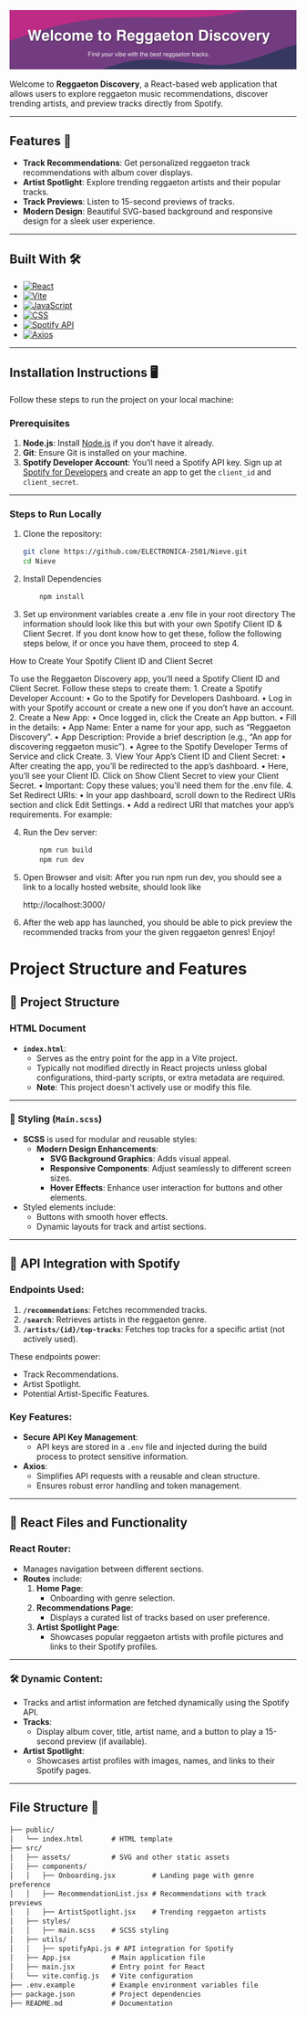 ![Welcome](images/Welcome.png)

Welcome to **Reggaeton Discovery**, a React-based web application that allows users to explore reggaeton music recommendations, discover trending artists, and preview tracks directly from Spotify.

---

## Features 🌟

- **Track Recommendations**: Get personalized reggaeton track recommendations with album cover displays.
- **Artist Spotlight**: Explore trending reggaeton artists and their popular tracks.
- **Track Previews**: Listen to 15-second previews of tracks.
- **Modern Design**: Beautiful SVG-based background and responsive design for a sleek user experience.

---

## Built With 🛠️

- [![React][React.js]][React-url]
- [![Vite][Vite-shield]][Vite-url]
- [![JavaScript][JavaScript-shield]][JavaScript-url]
- [![CSS][CSS-shield]][CSS-url]
- [![Spotify API][Spotify-shield]][Spotify-url]
- [![Axios][Axios-shield]][Axios-url]

---

## Installation Instructions 🖥️

Follow these steps to run the project on your local machine:

### Prerequisites

1. **Node.js**: Install [Node.js](https://nodejs.org) if you don’t have it already.
2. **Git**: Ensure Git is installed on your machine.
3. **Spotify Developer Account**: You’ll need a Spotify API key. Sign up at [Spotify for Developers](https://developer.spotify.com/) and create an app to get the `client_id` and `client_secret`.


---

### Steps to Run Locally

1. Clone the repository:
   ```bash
   git clone https://github.com/ELECTRONICA-2501/Nieve.git
   cd Nieve
   ```
2. Install Dependencies
   ```bash
       npm install
   ```
3. Set up environment variables
   create a .env file in your root directory
   The information should look like this but with your own Spotify Client ID & Client Secret. If you dont know how to get these, follow the following steps below, if or once you have them, proceed to step 4.

How to Create Your Spotify Client ID and Client Secret

To use the Reggaeton Discovery app, you’ll need a Spotify Client ID and Client Secret. Follow these steps to create them:
	1.	Create a Spotify Developer Account:
	•	Go to the Spotify for Developers Dashboard.
	•	Log in with your Spotify account or create a new one if you don’t have an account.
	2.	Create a New App:
	•	Once logged in, click the Create an App button.
	•	Fill in the details:
	•	App Name: Enter a name for your app, such as “Reggaeton Discovery”.
	•	App Description: Provide a brief description (e.g., “An app for discovering reggaeton music”).
	•	Agree to the Spotify Developer Terms of Service and click Create.
	3.	View Your App’s Client ID and Client Secret:
	•	After creating the app, you’ll be redirected to the app’s dashboard.
	•	Here, you’ll see your Client ID. Click on Show Client Secret to view your Client Secret.
	•	Important: Copy these values; you’ll need them for the .env file.
	4.	Set Redirect URIs:
	•	In your app dashboard, scroll down to the Redirect URIs section and click Edit Settings.
	•	Add a redirect URI that matches your app’s requirements. For example:

4. Run the Dev server:
   ```bash
       npm run build
       npm run dev
   ```
5. Open Browser and visit:
   After you run npm run dev, you should see a link to a locally hosted website, should look like

   http://localhost:3000/

7. After the web app has launched, you should be able to pick preview the recommended tracks from your the given reggaeton genres! Enjoy!

# Project Structure and Features

## 📂 Project Structure

### HTML Document

- **`index.html`**:
  - Serves as the entry point for the app in a Vite project.
  - Typically not modified directly in React projects unless global configurations, third-party scripts, or extra metadata are required.
  - **Note**: This project doesn't actively use or modify this file.

---

### 🎨 Styling (`Main.scss`)

- **SCSS** is used for modular and reusable styles:
  - **Modern Design Enhancements**:
    - **SVG Background Graphics**: Adds visual appeal.
    - **Responsive Components**: Adjust seamlessly to different screen sizes.
    - **Hover Effects**: Enhance user interaction for buttons and other elements.
- Styled elements include:
  - Buttons with smooth hover effects.
  - Dynamic layouts for track and artist sections.

---

## 🎵 API Integration with Spotify

### **Endpoints Used**:

1. **`/recommendations`**: Fetches recommended tracks.
2. **`/search`**: Retrieves artists in the reggaeton genre.
3. **`/artists/{id}/top-tracks`**: Fetches top tracks for a specific artist (not actively used).

These endpoints power:

- Track Recommendations.
- Artist Spotlight.
- Potential Artist-Specific Features.

### **Key Features**:

- **Secure API Key Management**:
  - API keys are stored in a `.env` file and injected during the build process to protect sensitive information.
- **Axios**:
  - Simplifies API requests with a reusable and clean structure.
  - Ensures robust error handling and token management.

---

## 📜 React Files and Functionality

### React Router:

- Manages navigation between different sections.
- **Routes** include:
  1. **Home Page**:
     - Onboarding with genre selection.
  2. **Recommendations Page**:
     - Displays a curated list of tracks based on user preference.
  3. **Artist Spotlight Page**:
     - Showcases popular reggaeton artists with profile pictures and links to their Spotify profiles.

---

### 🛠️ Dynamic Content:

- Tracks and artist information are fetched dynamically using the Spotify API.
- **Tracks**:
  - Display album cover, title, artist name, and a button to play a 15-second preview (if available).
- **Artist Spotlight**:
  - Showcases artist profiles with images, names, and links to their Spotify pages.

---

## File Structure 📂

```plaintext
├── public/
│   └── index.html       # HTML template
├── src/
│   ├── assets/          # SVG and other static assets
│   ├── components/
│   │   ├── Onboarding.jsx         # Landing page with genre preference
│   │   ├── RecommendationList.jsx # Recommendations with track previews
│   │   ├── ArtistSpotlight.jsx    # Trending reggaeton artists
│   ├── styles/
│   │   ├── main.scss    # SCSS styling
│   ├── utils/
│   │   ├── spotifyApi.js # API integration for Spotify
│   ├── App.jsx          # Main application file
│   ├── main.jsx         # Entry point for React
│   └── vite.config.js   # Vite configuration
├── .env.example         # Example environment variables file
├── package.json         # Project dependencies
├── README.md            # Documentation
```

<!-- React -->

[React.js]: https://img.shields.io/badge/React-20232A?style=for-the-badge&logo=react&logoColor=61DAFB
[React-url]: https://reactjs.org/

<!-- Vite -->

[Vite-shield]: https://img.shields.io/badge/Vite-646CFF.svg?style=for-the-badge&logo=vite&logoColor=FFD62E
[Vite-url]: https://vitejs.dev/

<!-- JavaScript -->

[JavaScript-shield]: https://img.shields.io/badge/JavaScript-F7DF1E?style=for-the-badge&logo=javascript&logoColor=black
[JavaScript-url]: https://www.javascript.com/

<!-- CSS -->

[CSS-shield]: https://img.shields.io/badge/CSS3-1572B6?style=for-the-badge&logo=css3&logoColor=white
[CSS-url]: https://developer.mozilla.org/en-US/docs/Web/CSS

<!-- Spotify -->

[Spotify-shield]: https://img.shields.io/badge/Spotify-1DB954?style=for-the-badge&logo=spotify&logoColor=white
[Spotify-url]: https://developer.spotify.com/documentation/web-api/

<!-- Axios -->

[Axios-shield]: https://img.shields.io/badge/Axios-5A29E4?style=for-the-badge&logo=axios&logoColor=white
[Axios-url]: https://axios-http.com/
